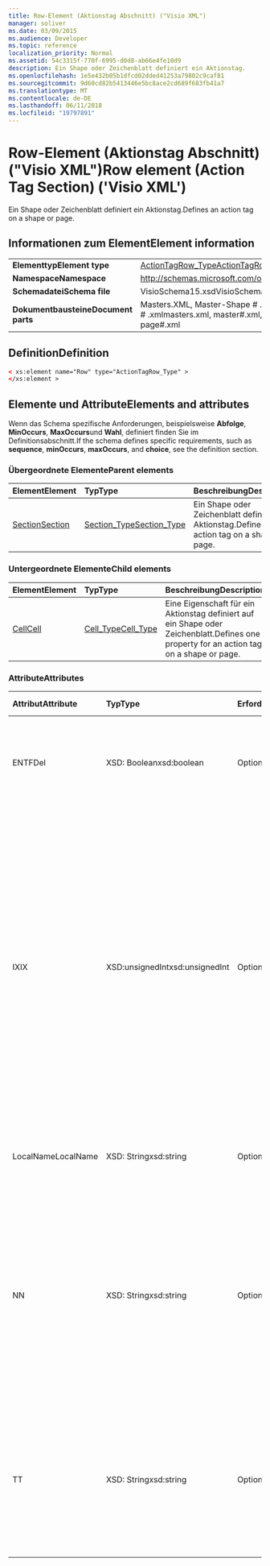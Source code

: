 ```yaml
---
title: Row-Element (Aktionstag Abschnitt) ("Visio XML")
manager: soliver
ms.date: 03/09/2015
ms.audience: Developer
ms.topic: reference
localization_priority: Normal
ms.assetid: 54c3315f-770f-6995-d0d8-ab66e4fe10d9
description: Ein Shape oder Zeichenblatt definiert ein Aktionstag.
ms.openlocfilehash: 1e5e432b05b1dfcd02dded41253a79802c9caf81
ms.sourcegitcommit: 9d60cd82b5413446e5bc8ace2cd689f683fb41a7
ms.translationtype: MT
ms.contentlocale: de-DE
ms.lasthandoff: 06/11/2018
ms.locfileid: "19797891"
---
```

# <a name="row-element-action-tag-section-visio-xml"></a><span data-ttu-id="f94e6-103">Row-Element (Aktionstag Abschnitt) ("Visio XML")</span><span class="sxs-lookup"><span data-stu-id="f94e6-103">Row element (Action Tag Section) ('Visio XML')</span></span>

<span data-ttu-id="f94e6-104">Ein Shape oder Zeichenblatt definiert ein Aktionstag.</span><span class="sxs-lookup"><span data-stu-id="f94e6-104">Defines an action tag on a shape or page.</span></span>
  
## <a name="element-information"></a><span data-ttu-id="f94e6-105">Informationen zum Element</span><span class="sxs-lookup"><span data-stu-id="f94e6-105">Element information</span></span>

|||
|:-----|:-----|
|<span data-ttu-id="f94e6-106">**Elementtyp**</span><span class="sxs-lookup"><span data-stu-id="f94e6-106">**Element type**</span></span> <br/> |[<span data-ttu-id="f94e6-107">ActionTagRow_Type</span><span class="sxs-lookup"><span data-stu-id="f94e6-107">ActionTagRow_Type</span></span>](actiontagrow_type-complextypevisio-xml.md) <br/> |
|<span data-ttu-id="f94e6-108">**Namespace**</span><span class="sxs-lookup"><span data-stu-id="f94e6-108">**Namespace**</span></span> <br/> |http://schemas.microsoft.com/office/visio/2012/main  <br/> |
|<span data-ttu-id="f94e6-109">**Schemadatei**</span><span class="sxs-lookup"><span data-stu-id="f94e6-109">**Schema file**</span></span> <br/> |<span data-ttu-id="f94e6-110">VisioSchema15.xsd</span><span class="sxs-lookup"><span data-stu-id="f94e6-110">VisioSchema15.xsd</span></span>  <br/> |
|<span data-ttu-id="f94e6-111">**Dokumentbausteine**</span><span class="sxs-lookup"><span data-stu-id="f94e6-111">**Document parts**</span></span> <br/> |<span data-ttu-id="f94e6-112">Masters.XML, Master-Shape # .xml, pages.xml, Seite # .xml</span><span class="sxs-lookup"><span data-stu-id="f94e6-112">masters.xml, master#.xml, pages.xml, page#.xml</span></span>  <br/> |
   
## <a name="definition"></a><span data-ttu-id="f94e6-113">Definition</span><span class="sxs-lookup"><span data-stu-id="f94e6-113">Definition</span></span>

```XML
< xs:element name="Row" type="ActionTagRow_Type" >
</xs:element >
```

## <a name="elements-and-attributes"></a><span data-ttu-id="f94e6-114">Elemente und Attribute</span><span class="sxs-lookup"><span data-stu-id="f94e6-114">Elements and attributes</span></span>

<span data-ttu-id="f94e6-115">Wenn das Schema spezifische Anforderungen, beispielsweise **Abfolge**, **MinOccurs**, **MaxOccurs**und **Wahl**, definiert finden Sie im Definitionsabschnitt.</span><span class="sxs-lookup"><span data-stu-id="f94e6-115">If the schema defines specific requirements, such as **sequence**, **minOccurs**, **maxOccurs**, and **choice**, see the definition section.</span></span> 
  
### <a name="parent-elements"></a><span data-ttu-id="f94e6-116">Übergeordnete Elemente</span><span class="sxs-lookup"><span data-stu-id="f94e6-116">Parent elements</span></span>

|<span data-ttu-id="f94e6-117">**Element**</span><span class="sxs-lookup"><span data-stu-id="f94e6-117">**Element**</span></span>|<span data-ttu-id="f94e6-118">**Typ**</span><span class="sxs-lookup"><span data-stu-id="f94e6-118">**Type**</span></span>|<span data-ttu-id="f94e6-119">**Beschreibung**</span><span class="sxs-lookup"><span data-stu-id="f94e6-119">**Description**</span></span>|
|:-----|:-----|:-----|
|[<span data-ttu-id="f94e6-120">Section</span><span class="sxs-lookup"><span data-stu-id="f94e6-120">Section</span></span>](section-element-sheet_type-complextypevisio-xml.md) <br/> |[<span data-ttu-id="f94e6-121">Section_Type</span><span class="sxs-lookup"><span data-stu-id="f94e6-121">Section_Type</span></span>](section_type-complextypevisio-xml.md) <br/> |<span data-ttu-id="f94e6-122">Ein Shape oder Zeichenblatt definiert ein Aktionstag.</span><span class="sxs-lookup"><span data-stu-id="f94e6-122">Defines an action tag on a shape or page.</span></span>  <br/> |
   
### <a name="child-elements"></a><span data-ttu-id="f94e6-123">Untergeordnete Elemente</span><span class="sxs-lookup"><span data-stu-id="f94e6-123">Child elements</span></span>

|<span data-ttu-id="f94e6-124">**Element**</span><span class="sxs-lookup"><span data-stu-id="f94e6-124">**Element**</span></span>|<span data-ttu-id="f94e6-125">**Typ**</span><span class="sxs-lookup"><span data-stu-id="f94e6-125">**Type**</span></span>|<span data-ttu-id="f94e6-126">**Beschreibung**</span><span class="sxs-lookup"><span data-stu-id="f94e6-126">**Description**</span></span>|
|:-----|:-----|:-----|
|[<span data-ttu-id="f94e6-127">Cell</span><span class="sxs-lookup"><span data-stu-id="f94e6-127">Cell</span></span>](cell-element-action-tag-sectionvisio-xml.md) <br/> |[<span data-ttu-id="f94e6-128">Cell_Type</span><span class="sxs-lookup"><span data-stu-id="f94e6-128">Cell_Type</span></span>](cell_type-complextypevisio-xml.md) <br/> |<span data-ttu-id="f94e6-129">Eine Eigenschaft für ein Aktionstag definiert auf ein Shape oder Zeichenblatt.</span><span class="sxs-lookup"><span data-stu-id="f94e6-129">Defines one property for an action tag on a shape or page.</span></span>  <br/> |
   
### <a name="attributes"></a><span data-ttu-id="f94e6-130">Attribute</span><span class="sxs-lookup"><span data-stu-id="f94e6-130">Attributes</span></span>

|<span data-ttu-id="f94e6-131">**Attribut**</span><span class="sxs-lookup"><span data-stu-id="f94e6-131">**Attribute**</span></span>|<span data-ttu-id="f94e6-132">**Typ**</span><span class="sxs-lookup"><span data-stu-id="f94e6-132">**Type**</span></span>|<span data-ttu-id="f94e6-133">**Erforderlich**</span><span class="sxs-lookup"><span data-stu-id="f94e6-133">**Required**</span></span>|<span data-ttu-id="f94e6-134">**Beschreibung**</span><span class="sxs-lookup"><span data-stu-id="f94e6-134">**Description**</span></span>|<span data-ttu-id="f94e6-135">**Mögliche Werte**</span><span class="sxs-lookup"><span data-stu-id="f94e6-135">**Possible values**</span></span>|
|:-----|:-----|:-----|:-----|:-----|
|<span data-ttu-id="f94e6-136">ENTF</span><span class="sxs-lookup"><span data-stu-id="f94e6-136">Del</span></span>  <br/> |<span data-ttu-id="f94e6-137">XSD: Boolean</span><span class="sxs-lookup"><span data-stu-id="f94e6-137">xsd:boolean</span></span>  <br/> |<span data-ttu-id="f94e6-138">Optional</span><span class="sxs-lookup"><span data-stu-id="f94e6-138">optional</span></span>  <br/> |<span data-ttu-id="f94e6-139">Gibt an, ob eine Zeile, die von einem master-Shape andernfalls geerbt werden würden gelöscht wurde.</span><span class="sxs-lookup"><span data-stu-id="f94e6-139">Specifies whether a row that would otherwise be inherited from a master shape has been deleted.</span></span>  <br/> |<span data-ttu-id="f94e6-140">Werte des Typs xsd: Boolean.</span><span class="sxs-lookup"><span data-stu-id="f94e6-140">Values of the xsd:boolean type.</span></span>  <br/> |
|<span data-ttu-id="f94e6-141">IX</span><span class="sxs-lookup"><span data-stu-id="f94e6-141">IX</span></span>  <br/> |<span data-ttu-id="f94e6-142">XSD:unsignedInt</span><span class="sxs-lookup"><span data-stu-id="f94e6-142">xsd:unsignedInt</span></span>  <br/> |<span data-ttu-id="f94e6-143">Optional</span><span class="sxs-lookup"><span data-stu-id="f94e6-143">optional</span></span>  <br/> |<span data-ttu-id="f94e6-144">Gibt den Bezeichner eins für die Zeile.</span><span class="sxs-lookup"><span data-stu-id="f94e6-144">Specifies the one-based identifier for the row.</span></span> <span data-ttu-id="f94e6-145">Es sollte eindeutigen sein und andere Bezeichner im gleichen Abschnitt größer. Das Attribut IX wird nur für die Zeichen, Verbindung, Feld, FillGradient, Geometrie, Layer, LineGradient, Absatz, Reviewer, neu und Registerkarten Abschnitte verwendet.</span><span class="sxs-lookup"><span data-stu-id="f94e6-145">It should be unqiue and greater than other identifiers in the same section.The IX attribute is only used for the Character, Connection, Field, FillGradient, Geometry, Layer, LineGradient, Paragraph, Reviewer, Scratch, and Tabs sections.</span></span> <span data-ttu-id="f94e6-146">Eine Zeile können Sie nur die Attribute IX oder N haben.</span><span class="sxs-lookup"><span data-stu-id="f94e6-146">A row can only have one of the IX or N attributes.</span></span>  <br/> |<span data-ttu-id="f94e6-147">Werte des Typs Xsd:unsignedInt.</span><span class="sxs-lookup"><span data-stu-id="f94e6-147">Values of the xsd:unsignedInt type.</span></span>  <br/> |
|<span data-ttu-id="f94e6-148">LocalName</span><span class="sxs-lookup"><span data-stu-id="f94e6-148">LocalName</span></span>  <br/> |<span data-ttu-id="f94e6-149">XSD: String</span><span class="sxs-lookup"><span data-stu-id="f94e6-149">xsd:string</span></span>  <br/> |<span data-ttu-id="f94e6-150">Optional</span><span class="sxs-lookup"><span data-stu-id="f94e6-150">optional</span></span>  <br/> |<span data-ttu-id="f94e6-151">Gibt den eindeutigen Namen der Sprache ab der Zeile an.</span><span class="sxs-lookup"><span data-stu-id="f94e6-151">Specifies the unique language-dependent name of the row.</span></span>  <br/> |<span data-ttu-id="f94e6-152">Werte des Typs xsd: String.</span><span class="sxs-lookup"><span data-stu-id="f94e6-152">Values of the xsd:string type.</span></span>  <br/> |
|<span data-ttu-id="f94e6-153">N</span><span class="sxs-lookup"><span data-stu-id="f94e6-153">N</span></span>  <br/> |<span data-ttu-id="f94e6-154">XSD: String</span><span class="sxs-lookup"><span data-stu-id="f94e6-154">xsd:string</span></span>  <br/> |<span data-ttu-id="f94e6-155">Optional</span><span class="sxs-lookup"><span data-stu-id="f94e6-155">optional</span></span>  <br/> |<span data-ttu-id="f94e6-156">Gibt die eindeutige sprachenunabhängige Name der Zeile an. Das N-Attribut wird nur für die Benutzer, Eigenschaften-, Aktionen, Steuerelement, Verbindung, Hyperlink und ActionTag Abschnitte verwendet.</span><span class="sxs-lookup"><span data-stu-id="f94e6-156">Specifies the unique language-independent name of the row.The N attribute is only used for the User, Property, Actions, Control, Connection, Hyperlink, and ActionTag sections.</span></span> <span data-ttu-id="f94e6-157">Eine Zeile können Sie nur die Attribute IX oder N haben.</span><span class="sxs-lookup"><span data-stu-id="f94e6-157">A row can only have one of the IX or N attributes.</span></span>  <br/> |<span data-ttu-id="f94e6-158">Werte des Typs xsd: String.</span><span class="sxs-lookup"><span data-stu-id="f94e6-158">Values of the xsd:string type.</span></span>  <br/> |
|<span data-ttu-id="f94e6-159">T</span><span class="sxs-lookup"><span data-stu-id="f94e6-159">T</span></span>  <br/> |<span data-ttu-id="f94e6-160">XSD: String</span><span class="sxs-lookup"><span data-stu-id="f94e6-160">xsd:string</span></span>  <br/> |<span data-ttu-id="f94e6-161">Optional</span><span class="sxs-lookup"><span data-stu-id="f94e6-161">optional</span></span>  <br/> |<span data-ttu-id="f94e6-162">Gibt den Typ des geometrischen Pfads dargestellt durch die Zeile und in Geometrie Visualisierung verwendet.</span><span class="sxs-lookup"><span data-stu-id="f94e6-162">Specifies the type of the geometric path represented by the row and used in geometry visualization.</span></span> <span data-ttu-id="f94e6-163">Das T-Attribut wird nur für den Abschnitt "Geometry" verwendet.</span><span class="sxs-lookup"><span data-stu-id="f94e6-163">The T attribute is only used for the Geometry section.</span></span>  <br/> |<span data-ttu-id="f94e6-164">Werte des Typs xsd: String.</span><span class="sxs-lookup"><span data-stu-id="f94e6-164">Values of the xsd:string type.</span></span>  <br/> |
   

